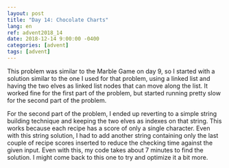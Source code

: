```yaml
---
layout: post
title: "Day 14: Chocolate Charts"
lang: en
ref: advent2018_14
date: 2018-12-14 9:00:00 -0400
categories: [advent]
tags: [advent]
---
```

This problem was similar to the Marble Game on day 9, so I started with a solution similar to the one I used for that problem, using a linked list and having the two elves as linked list nodes that can move along the list. It worked fine for the first part of the problem, but started running pretty slow for the second part of the problem.

For the second part of the problem, I ended up reverting to a simple string building technique and keeping the two elves as indexes on that string. This works because each recipe has a score of only a single character. Even with this string solution, I had to add another string containing only the last couple of recipe scores inserted to reduce the checking time against the given input. Even with this, my code takes about 7 minutes to find the solution. I might come back to this one to try and optimize it a bit more.